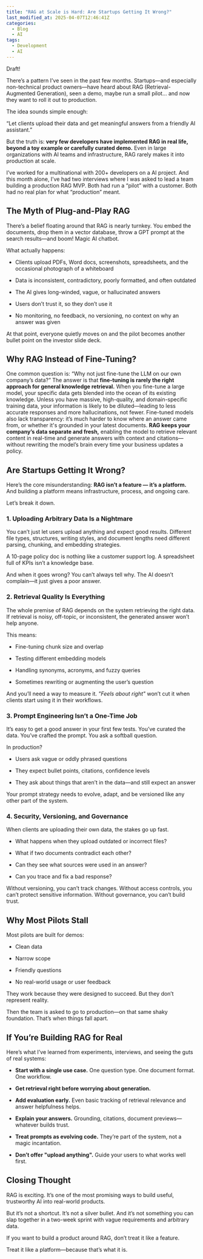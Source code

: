 ```yaml
---
title: "RAG at Scale is Hard: Are Startups Getting It Wrong?"
last_modified_at: 2025-04-07T12:46:41Z
categories:
  - Blog
  - AI
tags:
  - Development
  - AI
---
```


Draft!

There’s a pattern I’ve seen in the past few months.
Startups—and especially non-technical product owners—have heard about RAG (Retrieval-Augmented Generation), seen a demo, maybe run a small pilot… and now they want to roll it out to production.

The idea sounds simple enough:

“Let clients upload their data and get meaningful answers from a friendly AI assistant.”

But the truth is: **very few developers have implemented RAG in real life, beyond a toy example or carefully curated demo.** Even in large organizations with AI teams and infrastructure, RAG rarely makes it into production at scale.

I’ve worked for a multinational with 200+ developers on a AI project. And this month alone, I’ve had two interviews where I was asked to lead a team building a production RAG MVP.
Both had run a “pilot” with a customer. Both had no real plan for what “production” meant.

## The Myth of Plug-and-Play RAG

There’s a belief floating around that RAG is nearly turnkey.
You embed the documents, drop them in a vector database, throw a GPT prompt at the search results—and boom! Magic AI chatbot.

What actually happens:

- Clients upload PDFs, Word docs, screenshots, spreadsheets, and the occasional photograph of a whiteboard

- Data is inconsistent, contradictory, poorly formatted, and often outdated

- The AI gives long-winded, vague, or hallucinated answers

- Users don’t trust it, so they don’t use it

- No monitoring, no feedback, no versioning, no context on why an answer was given

At that point, everyone quietly moves on and the pilot becomes another bullet point on the investor slide deck.

## Why RAG Instead of Fine-Tuning?

One common question is: “Why not just fine-tune the LLM on our own company’s data?”
The answer is that **fine-tuning is rarely the right approach for general knowledge retrieval.** When you fine-tune a large model, your specific data gets blended into the ocean of its existing knowledge. Unless you have massive, high-quality, and domain-specific training data, your information is likely to be diluted—leading to less accurate responses and more hallucinations, not fewer. Fine-tuned models also lack transparency: it’s much harder to know where an answer came from, or whether it's grounded in your latest documents.
**RAG keeps your company’s data separate and fresh,** enabling the model to retrieve relevant content in real-time and generate answers with context and citations—without rewriting the model’s brain every time your business updates a policy.

## Are Startups Getting It Wrong?

Here’s the core misunderstanding:
**RAG isn’t a feature — it’s a platform.**
And building a platform means infrastructure, process, and ongoing care.

Let’s break it down.

### 1. Uploading Arbitrary Data Is a Nightmare

You can’t just let users upload anything and expect good results. Different file types, structures, writing styles, and document lengths need different parsing, chunking, and embedding strategies.

A 10-page policy doc is nothing like a customer support log. A spreadsheet full of KPIs isn’t a knowledge base.

And when it goes wrong? You can’t always tell why. The AI doesn’t complain—it just gives a poor answer.

### 2. Retrieval Quality Is Everything

The whole premise of RAG depends on the system retrieving the right data. If retrieval is noisy, off-topic, or inconsistent, the generated answer won’t help anyone.

This means:

- Fine-tuning chunk size and overlap

- Testing different embedding models

- Handling synonyms, acronyms, and fuzzy queries

- Sometimes rewriting or augmenting the user’s question

And you’ll need a way to measure it. _"Feels about right"_ won’t cut it when clients start using it in their workflows.

### 3. Prompt Engineering Isn’t a One-Time Job

It’s easy to get a good answer in your first few tests. You’ve curated the data. You’ve crafted the prompt. You ask a softball question.

In production?

- Users ask vague or oddly phrased questions

- They expect bullet points, citations, confidence levels

- They ask about things that aren’t in the data—and still expect an answer

Your prompt strategy needs to evolve, adapt, and be versioned like any other part of the system.

### 4. Security, Versioning, and Governance

When clients are uploading their own data, the stakes go up fast.

- What happens when they upload outdated or incorrect files?

- What if two documents contradict each other?

- Can they see what sources were used in an answer?

- Can you trace and fix a bad response?

Without versioning, you can’t track changes. Without access controls, you can’t protect sensitive information. Without governance, you can’t build trust.

## Why Most Pilots Stall

Most pilots are built for demos:

- Clean data

- Narrow scope

- Friendly questions

- No real-world usage or user feedback

They work because they were designed to succeed. But they don’t represent reality.

Then the team is asked to go to production—on that same shaky foundation.
That’s when things fall apart.

## If You’re Building RAG for Real

Here’s what I’ve learned from experiments, interviews, and seeing the guts of real systems:

- **Start with a single use case.** One question type. One document format. One workflow.

- **Get retrieval right before worrying about generation.**

- **Add evaluation early.** Even basic tracking of retrieval relevance and answer helpfulness helps.

- **Explain your answers.** Grounding, citations, document previews—whatever builds trust.

- **Treat prompts as evolving code.** They’re part of the system, not a magic incantation.

- **Don’t offer "upload anything".** Guide your users to what works well first.

## Closing Thought

RAG is exciting. It’s one of the most promising ways to build useful, trustworthy AI into real-world products.

But it’s not a shortcut. It’s not a silver bullet. And it’s not something you can slap together in a two-week sprint with vague requirements and arbitrary data.

If you want to build a product around RAG, don’t treat it like a feature.

Treat it like a platform—because that’s what it is.
